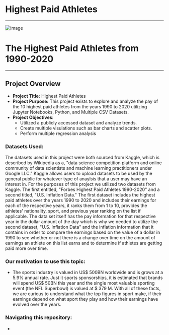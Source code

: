 # Highest Paid Athletes
***
![image](https://github.com/cisnerosjp/SMU-Project1-HighestPaidAthletes/assets/97692681/898b8cff-01a1-44bb-8fce-77b6bc46080e)
# The Highest Paid Athletes from 1990-2020
***
## Project Overview
- **Project Title:** Highest Paid Athletes
- **Project Purpose:** This project exists to explore and analyze the pay of the 10 highest paid athletes from the years 1990 to 2020 utilizing Jupyter Notebooks, Python, and Multiple CSV Datasets.
- **Project Objectives**:
  - Utilized a publicly accessed dataset and analyze trends.
  - Create multiple visulations such as bar charts and scatter plots.
  - Perform multiple regression analysis

### Datasets Used:

The datasets used in this project were both sourced from Kaggle, which is described by Wikipedia as a, "data science competition platform and online community of data scientists and machine learning practitioners under Google LLC." Kaggle allows users to upload datasets to be used by the general public for whatever type of anaylsis that a user may have an interest in. For the purposes of this project we utilized two datasets from Kaggle. The first entitled, "Forbes Highest Paid Athletes 1990-2020" and a second titled, "U.S. Inflation Data." The first dataset includes the highest paid athletes over the years 1990 to 2020 and includes their earnings for each of the respective years, it ranks them from 1 to 10, provides the athletes' nationality, sport, and previous year ranking on the list if applicable. The data set itself has the pay information for that respective year in the dollar amount of the day which is why we needed to utilize the second dataset, "U.S. Inflation Data" and the inflation information that it contains in order to compare the earnings based on the value of a dollar in 1990 to see whether or not there is a change over time on the amount of earnings an athlete on this list earns and to determine if athletes are getting paid more over time.

### Our motivation to use this topic:

- The sports industry is valued in US$ 500BN worldwide and is grows at a 5.9% annual rate. Just it sports sponsorships, it is estimated that brands will spend US$ 50BN this year and the single most valuable sporting event (the NFL Superbowl) is valued at $ 379 M. With all of these facts, we are curious to understand what the top figures in sport make, if their earnings depend on what sport they play and how their earnings have evolved over the years.

### Navigating this repository:

-
